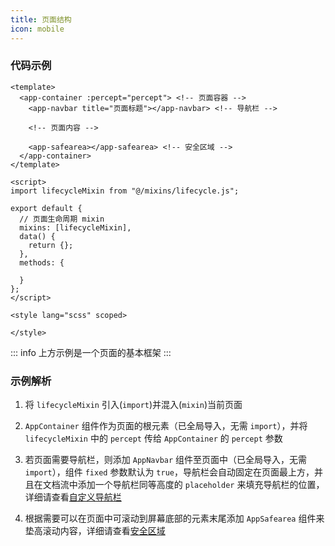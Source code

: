 ```yaml
---
title: 页面结构
icon: mobile
---
```


### 代码示例

```vue {2,3,7,12,16}
<template>
  <app-container :percept="percept"> <!-- 页面容器 -->
    <app-navbar title="页面标题"></app-navbar> <!-- 导航栏 -->

    <!-- 页面内容 -->

    <app-safearea></app-safearea> <!-- 安全区域 -->
  </app-container>
</template>

<script>
import lifecycleMixin from "@/mixins/lifecycle.js";

export default {
  // 页面生命周期 mixin
  mixins: [lifecycleMixin],
  data() {
    return {};
  },
  methods: {

  }
};
</script>

<style lang="scss" scoped>

</style>
```

::: info
上方示例是一个页面的基本框架
:::

### 示例解析

1. 将 `lifecycleMixin` 引入(`import`)并混入(`mixin`)当前页面

1. `AppContainer` 组件作为页面的根元素（已全局导入，无需 `import`），并将 `lifecycleMixin` 中的 `percept` 传给 `AppContainer` 的 `percept` 参数

1. 若页面需要导航栏，则添加 `AppNavbar` 组件至页面中（已全局导入，无需 `import`），组件 `fixed` 参数默认为 `true`，导航栏会自动固定在页面最上方，并且在文档流中添加一个导航栏同等高度的 `placeholder` 来填充导航栏的位置，详细请查看[自定义导航栏](../components/app-navbar.md#自定义导航栏)

2. 根据需要可以在页面中可滚动到屏幕底部的元素末尾添加 `AppSafearea` 组件来垫高滚动内容，详细请查看[安全区域](../components/app-safearea.md#安全区域)

